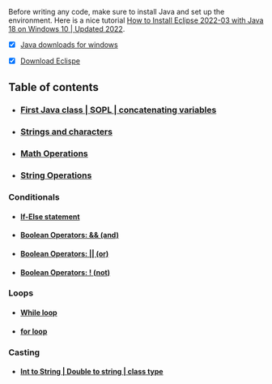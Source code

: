 Before writing any code, make sure to install Java and set up the environment. Here is a nice tutorial [How to Install Eclipse 2022-03 with Java 18 on Windows 10 | Updated 2022](https://www.youtube.com/watch?v=whXbxfhCD9s&ab_channel=AmitThinks). </br>
* [x] [Java downloads for windows](https://www.oracle.com/java/technologies/downloads/#jdk18-windows)
* [x] [Download Eclispe](https://www.eclipse.org/downloads/)


## Table of contents
* ### [First Java class | SOPL | concatenating variables](https://github.com/SharpAdder/JavaJourney/blob/main/variables.java)
* ### [Strings and characters](https://github.com/SharpAdder/JavaJourney/blob/main/stringsCharacters.java)
* ### [Math Operations](https://github.com/SharpAdder/JavaJourney/blob/main/mathOperations.java)
* ### [String Operations](https://github.com/SharpAdder/JavaJourney/blob/main/stringOperations.java)
 ### Conditionals
   * #### [If-Else statement](https://github.com/SharpAdder/JavaJourney/blob/main/ifElse.java)
   * #### [Boolean Operators: && (and)](https://github.com/SharpAdder/JavaJourney/blob/main/booleanAnd.java)
   * #### [Boolean Operators: || (or)](https://github.com/SharpAdder/JavaJourney/blob/main/booleanOr.java)
   * #### [Boolean Operators: ! (not)](https://github.com/SharpAdder/JavaJourney/blob/main/booleanNot.java)

### Loops
 * #### [While loop](https://github.com/SharpAdder/JavaJourney/blob/main/while.Java)
 * #### [for loop](https://github.com/SharpAdder/JavaJourney/blob/main/for.java)

### Casting
 * #### [Int to String | Double to string | class type]()


